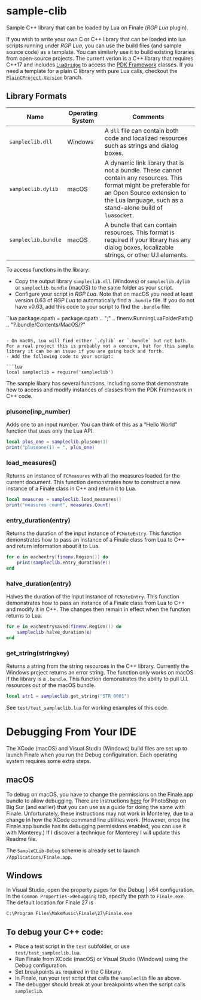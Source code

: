 # sample-clib
Sample C++ library that can be loaded by Lua on Finale (_RGP Lua_ plugin).

If you wish to write your own C or C++ library that can be loaded into lua scripts running under _RGP Lua_, you can use the build files (and sample source code) as a template. You can similarly use it to build existing libraries from open-source projects. The current verion is a C++ library that requires C++17 and includes [`LuaBridge`](http://vinniefalco.github.io/LuaBridge/Manual.html) to access the [PDK Framework](https://pdk.finalelua.com/) classes. If you need a template for a plain C library with pure Lua calls, checkout the [`PlainCProject-Version`](https://github.com/finale-lua/sample-clib/tree/PlainCProject-Version) branch.

## Library Formats
|Name|Operating System|Comments|
|----|----|----|
|`sampleclib.dll`|Windows|A `dll` file can contain both code and localized resources such as strings and dialog boxes.|
|`sampleclib.dylib`|macOS|A dynamic link library that is not a bundle. These cannot contain any resources. This format might be preferable for an Open Source extension to the Lua language, such as a stand-alone build of `luasocket`.|
|`sampleclib.bundle`|macOS|A bundle that can contain resources. This format is required if your library has any dialog boxes, localizable strings, or other U.I elements.|

To access functions in the library:

- Copy the output library `sampleclib.dll` (Windows) or `sampleclib.dylib` or `sampleclib.bundle` (macOS) to the same folder as your script.
- Configure your script in _RGP Lua_. Note that on macOS you need at least version 0.63 of _RGP Lua_ to automatically find a `.bundle` file. If you do not have v0.63, add this code to your script to find the `.bundle` file:

``lua
package.cpath = package.cpath .. ";" .. finenv.RunningLuaFolderPath() .. "?.bundle/Contents/MacOS/?"
```

- On macOS, Lua will find either `.dylib` or `.bundle` but not both. For a real project this is probably not a concern, but for this sample library it can be an issue if you are going back and forth.
- Add the following code to your script:

```lua
local sampleclib = require('sampleclib')
```

The sample libary has several functions, including some that demonstrate how to access and modify instances of classes from the PDK Framework in C++ code.

### plusone(inp_number)

Adds one to an input number. You can think of this as a “Hello World” function that uses only the Lua API.

```lua
local plus_one = sampleclib.plusone(1)
print("pluseone(1) = ", plus_one)
```

### load_measures()

Returns an instance of `FCMeasures` with all the measures loaded for the current document. This function demonstrates how to construct a new instance of a Finale class in C++ and return it to Lua.

```lua
local measures = sampleclib.load_measures()
print("measures count", measures.Count)
```

### entry_duration(entry)

Returns the duration of the input instance of `FCNoteEntry`. This function demonstrates how to pass an instance of a Finale class from Lua to C++ and return information about it to Lua.

```lua
for e in eachentry(finenv.Region()) do
    print(sampleclib.entry_duration(e))
end
```

### halve_duration(entry)

Halves the duration of the input instance of `FCNoteEntry`. This function demonstrates how to pass an instance of a Finale class from Lua to C++ and modify it in C++. The changes then remain in effect when the function returns to Lua.

```lua
for e in eachentrysaved(finenv.Region()) do
    sampleclib.halve_duration(e)
end
```

### get_string(stringkey)

Returns a string from the string resources in the C++ library. Currently the Windows project returns an error string. The function only works on macOS if the library is a `.bundle`. This function demonstrates the ability to pull U.I. resources out of the macOS bundle.

```lua
local str1 = sampleclib.get_string("STR 0001")
```

See `test/test_sampleclib.lua` for working examples of this code.

# Debugging From Your IDE

The XCode (macOS) and Visual Studio (Windows) build files are set up to launch Finale when you run the Debug configuiration. Each operating system requires some extra steps.

## macOS

To debug on macOS, you have to change the permissions on the Finale.app bundle to allow debugging. There are instructions [here](https://helpx.adobe.com/photoshop/kb/debug-plugins-in-photoshop-bigsur.html) for PhotoShop on Big Sur (and earlier) that you can use as a guide for doing the same with Finale. Unfortunately, these instructions may not work in Monterey, due to a change in how the XCode command line utilities work. (However, once the Finale.app bundle has its debugging permissions enabled, you can use it with Monterey.) If I discover a technique for Monterey I will update this Readme file.

The `SampleCLib-Debug` scheme is already set to launch `/Applications/Finale.app`.

## Windows

In Visual Studio, open the property pages for the Debug | x64 configuration. In the `Common Properties->Debugging` tab, specify the path to `Finale.exe`. The default location for Finale 27 is

`C:\Program Files\MakeMusic\Finale\27\Finale.exe`


## To debug your C++ code:

- Place a test script in the `test` subfolder, or use `test/test_sampleclib.lua`.
- Run Finale from XCode (macOS) or Visual Studio (Windows) using the Debug configuration.
- Set breakpoints as required in the C library.
- In Finale, run your test script that calls the `sampleclib` file as above.
- The debugger should break at your breakpoints when the script calls `sampleclib`.
